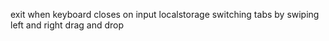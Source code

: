 exit when keyboard closes on input
localstorage
switching tabs by swiping left and right
drag and drop

